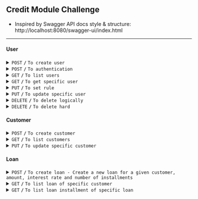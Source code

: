 ## Credit Module Challenge

- Inspired by Swagger API docs style & structure: http://localhost:8080/swagger-ui/index.html

------------------------------------------------------------------------------------------

#### User

<details>
 <summary><code>POST</code> <code><b>/</b></code> <code>To create user</code></summary>

##### Example cURL

> ```javascript
>  curl --location 'localhost:8080/user/create' --header 'Content-Type: application/json' --header 'Accept-Language: tr' --data-raw '{"username": "user1_tc","password": "password","email": "user1@email.com"}'
> ```

</details>

<details>
 <summary><code>POST</code> <code><b>/</b></code> <code>To authentication</code></summary>

##### Example cURL

> ```javascript
> curl --location 'localhost:8080/user/auth' --header 'Content-Type: application/json' --header 'Accept-Language;' --data '{ "username": "user1_tc", "password": "password" }'
> > ```

</details>

<details>
 <summary><code>GET</code> <code><b>/</b></code> <code>To list users</code></summary>

##### Example cURL

> ```javascript
> curl --location 'localhost:8080/user/list' --header 'Content-Type: application/json' --header 'Accept-Language;' --header 'Authorization: Bearer eyJhbGciOiJIUzI1NiJ9.eyJyb2xlIjoiQURNSU4iLCJzdWIiOiJ1c2VyMV90YyIsImlhdCI6MTczNzgyODg4NCwiZXhwIjoxNzY5MzY0ODg0fQ.d89CdxEy4b4Ux2XJTPSpiBC1hDAau2MbZK5tpU49crg'
> ```

</details>

<details>
 <summary><code>GET</code> <code><b>/</b></code> <code>To get specific user</code></summary>

##### Example cURL

> ```javascript
> curl --location --request GET 'localhost:8080/user/get' --header 'Content-Type: application/json' --header 'Accept-Language;' --header 'Authorization: Bearer eyJhbGciOiJIUzI1NiJ9.eyJyb2xlIjoiQURNSU4iLCJzdWIiOiJ1c2VyMV90YyIsImlhdCI6MTczNzgyODg4NCwiZXhwIjoxNzY5MzY0ODg0fQ.d89CdxEy4b4Ux2XJTPSpiBC1hDAau2MbZK5tpU49crg' --data '{"id": 1 }'
> ```

</details>

<details>
 <summary><code>PUT</code> <code><b>/</b></code> <code>To set rule</code></summary>

##### Example cURL

> ```javascript
> curl --location --request PUT 'localhost:8080/user/set-role' --header 'Content-Type: application/json' --header 'Accept-Language;' --header 'Authorization: Bearer eyJhbGciOiJIUzI1NiJ9.eyJyb2xlIjoiQURNSU4iLCJzdWIiOiJ1c2VyMV90YyIsImlhdCI6MTczNzgyODg4NCwiZXhwIjoxNzY5MzY0ODg0fQ.d89CdxEy4b4Ux2XJTPSpiBC1hDAau2MbZK5tpU49crg' --data '{"id": "2"}'
> ```

</details>

<details>
 <summary><code>PUT</code> <code><b>/</b></code> <code>To update specific user</code></summary>

##### Example cURL

> ```javascript
> curl --location --request PUT 'localhost:8080/user/update' --header 'Content-Type: application/json' --header 'Accept-Language;' --header 'Authorization: Bearer eyJhbGciOiJIUzI1NiJ9.eyJyb2xlIjoiQURNSU4iLCJzdWIiOiJ1c2VyMV90YyIsImlhdCI6MTczNzgyODg4NCwiZXhwIjoxNzY5MzY0ODg0fQ.d89CdxEy4b4Ux2XJTPSpiBC1hDAau2MbZK5tpU49crg' --data-raw '{"id": "1","username": "user1_tc_update","email": "user1@email.com"}'
> ```

</details>

<details>
 <summary><code>DELETE</code> <code><b>/</b></code> <code>To delete logically</code></summary>

##### Example cURL

> ```javascript
> curl --location --request DELETE 'localhost:8080/user/delete-logical' --header 'Content-Type: application/json' --header 'Accept-Language;' --header 'Authorization: Bearer eyJhbGciOiJIUzI1NiJ9.eyJyb2xlIjoiQURNSU4iLCJzdWIiOiJ1c2VyMl90YyIsImlhdCI6MTczNzgyODg5MCwiZXhwIjoxNzY5MzY0ODkwfQ.jlM-9VaQZjTD9dSZA_aTS_REo4cXjKztkNfS0Y_mLaM' --data '{"id": "1"}'
> ```

</details>

<details>
 <summary><code>DELETE</code> <code><b>/</b></code> <code>To delete hard</code></summary>

##### Example cURL

> ```javascript
> curl --location --request DELETE 'localhost:8080/user/delete-hard' --header 'Content-Type: application/json' --header 'Accept-Language;' --header 'Authorization: Bearer eyJhbGciOiJIUzI1NiJ9.eyJyb2xlIjoiQURNSU4iLCJzdWIiOiJ1c2VyMl90YyIsImlhdCI6MTczNzgyODg5MCwiZXhwIjoxNzY5MzY0ODkwfQ.jlM-9VaQZjTD9dSZA_aTS_REo4cXjKztkNfS0Y_mLaM' --data '{"id": "2"}'
> ```

</details>

#### Customer

<details>
 <summary><code>POST</code> <code><b>/</b></code> <code>To create customer</code></summary>

##### Example cURL

> ```javascript
> curl --location 'localhost:8080/customer/create' --header 'Content-Type: application/json' --header 'Accept-Language;' --header 'Authorization: Bearer eyJhbGciOiJIUzI1NiJ9.eyJyb2xlIjoiQURNSU4iLCJzdWIiOiJ1c2VyMV90YyIsImlhdCI6MTczNzgyODg4NCwiZXhwIjoxNzY5MzY0ODg0fQ.d89CdxEy4b4Ux2XJTPSpiBC1hDAau2MbZK5tpU49crg' --data '{"name": "customer1_name","surname": "customer1_surname","userId": "1","creditLimit": "10000","usedCreditLimit": "1500"}'
> ```

</details>

<details>
 <summary><code>GET</code> <code><b>/</b></code> <code>To list customers</code></summary>

##### Example cURL

> ```javascript
> curl --location 'localhost:8080/customer/list' --header 'Content-Type: application/json' --header 'Accept-Language;' --header 'Authorization: Bearer eyJhbGciOiJIUzI1NiJ9.eyJyb2xlIjoiQURNSU4iLCJzdWIiOiJ1c2VyMV90YyIsImlhdCI6MTczNzgyODg4NCwiZXhwIjoxNzY5MzY0ODg0fQ.d89CdxEy4b4Ux2XJTPSpiBC1hDAau2MbZK5tpU49crg'
> ```

</details>

<details>
 <summary><code>PUT</code> <code><b>/</b></code> <code>To update specific customer</code></summary>

##### Example cURL

> ```javascript
> curl --location --request PUT 'localhost:8080/customer/update' --header 'Content-Type: application/json' --header 'Accept-Language;' --header 'Authorization: Bearer eyJhbGciOiJIUzI1NiJ9.eyJyb2xlIjoiQURNSU4iLCJzdWIiOiJ1c2VyMV90YyIsImlhdCI6MTczNzgyODg4NCwiZXhwIjoxNzY5MzY0ODg0fQ.d89CdxEy4b4Ux2XJTPSpiBC1hDAau2MbZK5tpU49crg' --data '{"id": 1,"name": "customer1_name","surname": "customer1_surname","creditLimit": "20000","usedCreditLimit": "1500"}'
> ```

</details>

#### Loan

<details>
 <summary><code>POST</code> <code><b>/</b></code> <code>To create loan - Create a new loan for a given customer, amount, interest rate and number of installments</code></summary>

##### Example cURL

> ```javascript
> curl --location 'localhost:8080/loan/create' --header 'Content-Type: application/json' --header 'Accept-Language;' --header 'Authorization: Bearer eyJhbGciOiJIUzI1NiJ9.eyJyb2xlIjoiQURNSU4iLCJzdWIiOiJ1c2VyMV90YyIsImlhdCI6MTczNzgyODg4NCwiZXhwIjoxNzY5MzY0ODg0fQ.d89CdxEy4b4Ux2XJTPSpiBC1hDAau2MbZK5tpU49crg' --data '{"customerId": 1,"amount": 1000,"interestRate": 0.2,"numberOfInstallment": 6 }'
> ```

</details>

<details>
 <summary><code>GET</code> <code><b>/</b></code> <code>To list loan of specific customer</code></summary>

##### Example cURL

> ```javascript
> curl --location --request GET 'localhost:8080/loan/list' --header 'Content-Type: application/json' --header 'Accept-Language;' --header 'Authorization: Bearer eyJhbGciOiJIUzI1NiJ9.eyJyb2xlIjoiQURNSU4iLCJzdWIiOiJ1c2VyMV90Y191cGRhdGUiLCJpYXQiOjE3Mzc4MzE0NzEsImV4cCI6MTc2OTM2NzQ3MX0.e3hgaKhN1JoveEUs-YE-RKtVx9XPUuMRJgCjyGtBZ38' --data '{"customerId": 1 }'
> ```

</details>

<details>
 <summary><code>GET</code> <code><b>/</b></code> <code>To list loan installment of specific loan</code></summary>

##### Example cURL

> ```javascript
> curl --location --request GET 'localhost:8080/loan/list-installments' --header 'Content-Type: application/json' --header 'Accept-Language;' --header 'Authorization: Bearer eyJhbGciOiJIUzI1NiJ9.eyJyb2xlIjoiQURNSU4iLCJzdWIiOiJ1c2VyMV90Y191cGRhdGUiLCJpYXQiOjE3Mzc4MzE0NzEsImV4cCI6MTc2OTM2NzQ3MX0.e3hgaKhN1JoveEUs-YE-RKtVx9XPUuMRJgCjyGtBZ38' --data '{"loanId": 1 }'
> ```

</details>
